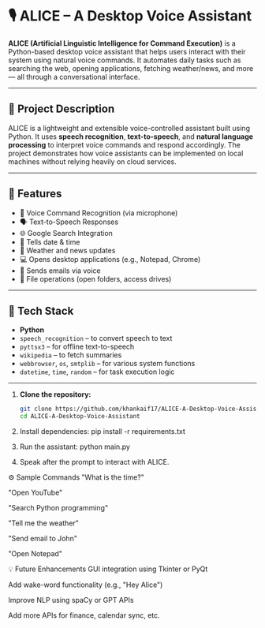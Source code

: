 # 🎙️ ALICE – A Desktop Voice Assistant

**ALICE (Artificial Linguistic Intelligence for Command Execution)** is a Python-based desktop voice assistant that helps users interact with their system using natural voice commands. It automates daily tasks such as searching the web, opening applications, fetching weather/news, and more — all through a conversational interface.

---

## 🧠 Project Description

ALICE is a lightweight and extensible voice-controlled assistant built using Python. It uses **speech recognition**, **text-to-speech**, and **natural language processing** to interpret voice commands and respond accordingly. The project demonstrates how voice assistants can be implemented on local machines without relying heavily on cloud services.

---

## 📌 Features

- 🎤 Voice Command Recognition (via microphone)
- 🗣️ Text-to-Speech Responses
- 🌐 Google Search Integration
- 📅 Tells date & time
- 📍 Weather and news updates
- 💻 Opens desktop applications (e.g., Notepad, Chrome)
- 📩 Sends emails via voice
- 📂 File operations (open folders, access drives)

---

## 🧰 Tech Stack

- **Python**
- `speech_recognition` – to convert speech to text  
- `pyttsx3` – for offline text-to-speech  
- `wikipedia` – to fetch summaries  
- `webbrowser`, `os`, `smtplib` – for various system functions  
- `datetime`, `time`, `random` – for task execution logic  

---


1. **Clone the repository:**
   ```bash
   git clone https://github.com/khankaif17/ALICE-A-Desktop-Voice-Assistant.git
   cd ALICE-A-Desktop-Voice-Assistant
2. Install dependencies:
pip install -r requirements.txt

3. Run the assistant:
python main.py

4. Speak after the prompt to interact with ALICE.

⚙️ Sample Commands
"What is the time?"

"Open YouTube"

"Search Python programming"

"Tell me the weather"

"Send email to John"

"Open Notepad"

💡 Future Enhancements
GUI integration using Tkinter or PyQt

Add wake-word functionality (e.g., "Hey Alice")

Improve NLP using spaCy or GPT APIs

Add more APIs for finance, calendar sync, etc.


